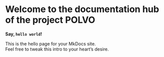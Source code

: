 # Welcome to the documentation hub of the project POLVO

**Say, `hello world`!**

This is the hello page for your MkDocs site.  
Feel free to tweak this intro to your heart’s desire.
